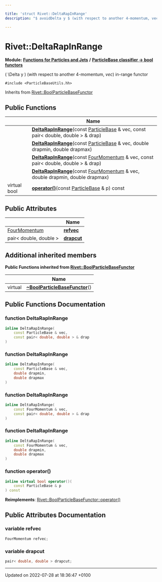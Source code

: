 ```yaml
---

title: 'struct Rivet::DeltaRapInRange'
description: "$ avoidDelta y $ (with respect to another 4-momentum, vec) in-range functor "

---
```


# Rivet::DeltaRapInRange

**Module:** **[Functions for Particles and Jets](/documentation/code/modules/group__particlebaseutils/)** **/** **[ParticleBase classifier -> bool functors](/documentation/code/modules/group__particlebasetutils__pb2bool/)**



\( \Delta y \) (with respect to another 4-momentum, _vec_) in-range functor 


`#include <ParticleBaseUtils.hh>`

Inherits from [Rivet::BoolParticleBaseFunctor](/documentation/code/classes/structrivet_1_1boolparticlebasefunctor/)

## Public Functions

|                | Name           |
| -------------- | -------------- |
| | **[DeltaRapInRange](/documentation/code/modules/group__particlebaseutils/#function-deltarapinrange)**(const <a href="/documentation/code/classes/classrivet_1_1particlebase/">ParticleBase</a> & vec, const pair< double, double > & drap) |
| | **[DeltaRapInRange](/documentation/code/modules/group__particlebaseutils/#function-deltarapinrange)**(const <a href="/documentation/code/classes/classrivet_1_1particlebase/">ParticleBase</a> & vec, double drapmin, double drapmax) |
| | **[DeltaRapInRange](/documentation/code/modules/group__particlebaseutils/#function-deltarapinrange)**(const <a href="/documentation/code/classes/classrivet_1_1fourmomentum/">FourMomentum</a> & vec, const pair< double, double > & drap) |
| | **[DeltaRapInRange](/documentation/code/modules/group__particlebaseutils/#function-deltarapinrange)**(const <a href="/documentation/code/classes/classrivet_1_1fourmomentum/">FourMomentum</a> & vec, double drapmin, double drapmax) |
| virtual bool | **[operator()](/documentation/code/modules/group__particlebaseutils/#function-operator())**(const <a href="/documentation/code/classes/classrivet_1_1particlebase/">ParticleBase</a> & p) const |

## Public Attributes

|                | Name           |
| -------------- | -------------- |
| <a href="/documentation/code/classes/classrivet_1_1fourmomentum/">FourMomentum</a> | **[refvec](/documentation/code/modules/group__particlebaseutils/#variable-refvec)**  |
| pair< double, double > | **[drapcut](/documentation/code/modules/group__particlebaseutils/#variable-drapcut)**  |

## Additional inherited members

**Public Functions inherited from [Rivet::BoolParticleBaseFunctor](/documentation/code/classes/structrivet_1_1boolparticlebasefunctor/)**

|                | Name           |
| -------------- | -------------- |
| virtual | **[~BoolParticleBaseFunctor](/documentation/code/modules/group__particlebaseutils/#function-~boolparticlebasefunctor)**() |


## Public Functions Documentation

### function DeltaRapInRange

```cpp
inline DeltaRapInRange(
    const ParticleBase & vec,
    const pair< double, double > & drap
)
```


### function DeltaRapInRange

```cpp
inline DeltaRapInRange(
    const ParticleBase & vec,
    double drapmin,
    double drapmax
)
```


### function DeltaRapInRange

```cpp
inline DeltaRapInRange(
    const FourMomentum & vec,
    const pair< double, double > & drap
)
```


### function DeltaRapInRange

```cpp
inline DeltaRapInRange(
    const FourMomentum & vec,
    double drapmin,
    double drapmax
)
```


### function operator()

```cpp
inline virtual bool operator()(
    const ParticleBase & p
) const
```


**Reimplements**: [Rivet::BoolParticleBaseFunctor::operator()](/documentation/code/modules/group__particlebaseutils/#function-operator())


## Public Attributes Documentation

### variable refvec

```cpp
FourMomentum refvec;
```


### variable drapcut

```cpp
pair< double, double > drapcut;
```


-------------------------------

Updated on 2022-07-28 at 18:36:47 +0100
